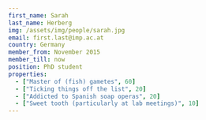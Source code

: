 ```yaml
---
first_name: Sarah
last_name: Herberg
img: /assets/img/people/sarah.jpg
email: first.last@imp.ac.at
country: Germany
member_from: November 2015
member_till: now
position: PhD student
properties:
  - ["Master of (fish) gametes", 60]
  - ["Ticking things off the list", 20]
  - ["Addicted to Spanish soap operas", 20]
  - ["Sweet tooth (particularly at lab meetings)", 10]
---
```

<!--
Big Red aficionado
Addicted to Spanish soap operas
-->
